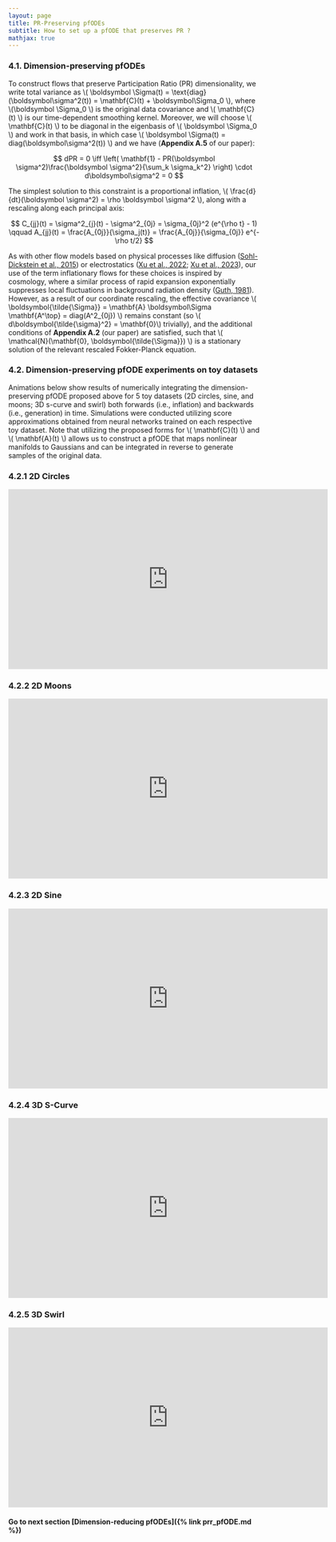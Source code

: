 ```yaml
---
layout: page
title: PR-Preserving pfODEs
subtitle: How to set up a pfODE that preserves PR ? 
mathjax: true
---
```


### 4.1. Dimension-preserving pfODEs

To construct flows that preserve Participation Ratio (PR) dimensionality, we write total variance as 
\\( \boldsymbol \Sigma(t) = \text{diag}(\boldsymbol\sigma^2(t)) = \mathbf{C}(t) + \boldsymbol\Sigma_0 \\), 
where \\(\boldsymbol \Sigma_0 \\) is the original data covariance and \\( \mathbf{C}(t) \\) is our time-dependent smoothing kernel. 
Moreover, we will choose \\( \mathbf{C}(t) \\) to be diagonal in the eigenbasis of \\( \boldsymbol \Sigma_0 \\) and work in that basis, 
in which case \\( \boldsymbol \Sigma(t) = diag(\boldsymbol\sigma^2(t)) \\) and we have (<strong>Appendix A.5</strong> of our paper):

$$ dPR = 0 \iff \left( \mathbf{1} - PR(\boldsymbol \sigma^2)\frac{\boldsymbol \sigma^2}{\sum_k \sigma_k^2} \right) \cdot d\boldsymbol\sigma^2 = 0 $$

The simplest solution to this constraint is a proportional inflation, \\( \frac{d}{dt}(\boldsymbol \sigma^2) = \rho \boldsymbol \sigma^2 \\), 
along with a rescaling along each principal axis:

$$ C_{jj}(t) = \sigma^2_{j}(t) - \sigma^2_{0j} = \sigma_{0j}^2 (e^{\rho t} - 1) \qquad A_{jj}(t) = \frac{A_{0j}}{\sigma_j(t)} = \frac{A_{0j}}{\sigma_{0j}} e^{-\rho t/2} $$ 

As with other flow models based on physical processes like diffusion ([Sohl-Dickstein et al., 2015](https://arxiv.org/pdf/1503.03585)) or 
electrostatics ([Xu et al., 2022](https://arxiv.org/pdf/2209.11178); [Xu et al., 2023](https://proceedings.mlr.press/v202/xu23m/xu23m.pdf)), 
our use of the term inflationary flows for these choices is inspired by cosmology, where a similar process of rapid expansion exponentially 
suppresses local fluctuations in background radiation density ([Guth, 1981](https://journals.aps.org/prd/pdf/10.1103/PhysRevD.23.347)).
However, as a result of our coordinate rescaling, the effective covariance \\( \boldsymbol{\tilde{\Sigma}} = \mathbf{A} \boldsymbol\Sigma \mathbf{A^\top} = diag(A^2_{0j}) \\) 
remains constant (so \\( d\boldsymbol{\tilde{\sigma}^2} = \mathbf{0}\\) trivially), and the additional conditions 
of <strong>Appendix A.2</strong> (our paper) are satisfied, such that \\( \mathcal{N}(\mathbf{0}, \boldsymbol{\tilde{\Sigma}}) \\) 
is a stationary solution of the relevant rescaled Fokker-Planck equation. 


### 4.2. Dimension-preserving pfODE experiments on toy datasets

Animations below show results of numerically integrating the dimension-preserving pfODE proposed above for 
5 toy datasets (2D circles, sine, and moons; 3D s-curve and swirl) both forwards (i.e., inflation) and backwards (i.e., generation)
in time. Simulations were conducted utilizing score approximations obtained from neural networks trained on each respective toy 
dataset. Note that utilizing the proposed forms for \\( \mathbf{C}(t) \\) and \\( \mathbf{A}(t) \\) allows us to construct a pfODE 
that maps nonlinear manifolds to Gaussians and can be integrated in reverse to generate samples of the original data.

### 4.2.1 2D Circles 

<center><iframe height="360" width="640" src="https://warpwire.duke.edu/w/B14IAA/" frameborder="0" scrolling="0" allow="autoplay *; encrypted-media *; fullscreen *; picture-in-picture *;" allowfullscreen></iframe></center>

<!---<p><video muted autoplay controls loop="loop" width="768" height="512" >
  <source src="/assets/videos/Circles_PRP_Joint_MeltGen.mp4" type="video/mp4">
</video></p>--->

### 4.2.2 2D Moons

<center><iframe height="360" width="640" src="https://warpwire.duke.edu/w/F14IAA/" frameborder="0" scrolling="0" allow="autoplay *; encrypted-media *; fullscreen *; picture-in-picture *;" allowfullscreen></iframe></center>

<!---<p><video muted autoplay controls loop="loop" width="768" height="512" >
  <source src="/assets/videos/Moons_PRP_Joint_MeltGen.mp4" type="video/mp4">
</video></p>-->

### 4.2.3 2D Sine 

<center><iframe height="360" width="640" src="https://warpwire.duke.edu/w/IV4IAA/" frameborder="0" scrolling="0" allow="autoplay *; encrypted-media *; fullscreen *; picture-in-picture *;" allowfullscreen></iframe></center>

<!---<p><video muted autoplay controls loop="loop" width="768" height="512" >
  <source src="/assets/videos/Sine_PRP_Joint_MeltGen.mp4" type="video/mp4">
</video></p>--->

### 4.2.4 3D S-Curve


<center><iframe height="360" width="640" src="https://warpwire.duke.edu/w/LV4IAA/" frameborder="0" scrolling="0" allow="autoplay *; encrypted-media *; fullscreen *; picture-in-picture *;" allowfullscreen></iframe></center>

<!---<p><video muted autoplay controls loop="loop" width="768" height="512" >
  <source src="/assets/videos/SCurve_PRP_Joint_MeltGen.mp4" type="video/mp4">
</video></p>--->

### 4.2.5 3D Swirl 

<center><iframe height="360" width="640" src="https://warpwire.duke.edu/w/KV4IAA/" frameborder="0" scrolling="0" allow="autoplay *; encrypted-media *; fullscreen *; picture-in-picture *;" allowfullscreen></iframe></center>

<!---<p><video muted autoplay controls loop="loop" width="768" height="512" >
  <source src="/assets/videos/Swirl_PRP_Joint_MeltGen.mp4" type="video/mp4">
</video></p>--->  

#### Go to next section [Dimension-reducing pfODEs]({% link prr_pfODE.md %})
